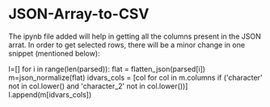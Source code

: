 # JSON-Array-to-CSV
The ipynb file added will help in getting all the columns present in the JSON arrat. In order to get selected rows, there will be a minor change in one snippet (mentioned below):


l=[]
for i in range(len(parsed)):
    flat = flatten_json(parsed[i])
    m=json_normalize(flat)
    idvars_cols = [col for col in m.columns if ('character' not in col.lower() and 'character_2' not in col.lower())]
    l.append(m[idvars_cols])
